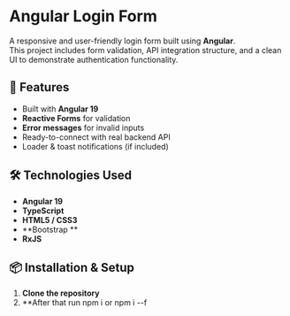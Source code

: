# Angular Login Form

A responsive and user-friendly login form built using **Angular**.  
This project includes form validation, API integration structure, and a clean UI to demonstrate authentication functionality.

## 🚀 Features
- Built with **Angular 19**
- **Reactive Forms** for validation
- **Error messages** for invalid inputs
- Ready-to-connect with real backend API
- Loader & toast notifications (if included)

## 🛠️ Technologies Used
- **Angular 19**
- **TypeScript**
- **HTML5 / CSS3**
- **Bootstrap **
- **RxJS**

## 📦 Installation & Setup

1. **Clone the repository**
2. **After that run npm i or npm i --f
